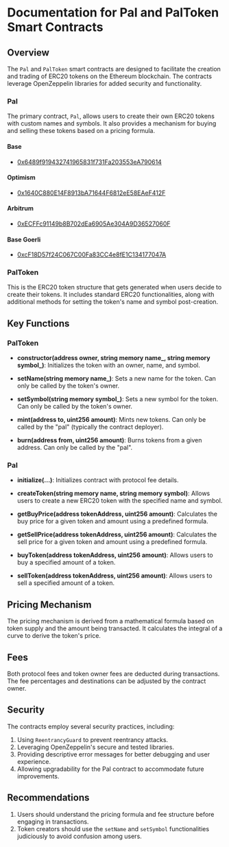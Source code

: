 # Documentation for Pal and PalToken Smart Contracts

## Overview

The `Pal` and `PalToken` smart contracts are designed to facilitate the creation
and trading of ERC20 tokens on the Ethereum blockchain. The contracts leverage
OpenZeppelin libraries for added security and functionality.

### Pal

The primary contract, `Pal`, allows users to create their own ERC20 tokens with
custom names and symbols. It also provides a mechanism for buying and selling
these tokens based on a pricing formula.

#### Base

- [0x6489f919432741965831f731Fa203553eA790614](https://basescan.org/address/0x6489f919432741965831f731Fa203553eA790614)

#### Optimism

- [0x1640C880E14F8913bA71644F6812eE58EAeF412F](https://optimistic.etherscan.io/address/0x1640C880E14F8913bA71644F6812eE58EAeF412F)

#### Arbitrum

- [0xECFFc91149b8B702dEa6905Ae304A9D36527060F](https://arbiscan.io/address/0xECFFc91149b8B702dEa6905Ae304A9D36527060F)

#### Base Goerli

- [0xcF18D57f24C067C00Fa83CC4e8fE1C134177047A](https://goerli.basescan.org/address/0xcF18D57f24C067C00Fa83CC4e8fE1C134177047A)

### PalToken

This is the ERC20 token structure that gets generated when users decide to
create their tokens. It includes standard ERC20 functionalities, along with
additional methods for setting the token's name and symbol post-creation.

## Key Functions

### PalToken

- **constructor(address owner, string memory name_, string memory symbol_)**:
  Initializes the token with an owner, name, and symbol.

- **setName(string memory name_)**: Sets a new name for the token. Can only be
  called by the token's owner.

- **setSymbol(string memory symbol_)**: Sets a new symbol for the token. Can
  only be called by the token's owner.

- **mint(address to, uint256 amount)**: Mints new tokens. Can only be called by
  the "pal" (typically the contract deployer).

- **burn(address from, uint256 amount)**: Burns tokens from a given address. Can
  only be called by the "pal".

### Pal

- **initialize(...)**: Initializes contract with protocol fee details.

- **createToken(string memory name, string memory symbol)**: Allows users to
  create a new ERC20 token with the specified name and symbol.

- **getBuyPrice(address tokenAddress, uint256 amount)**: Calculates the buy
  price for a given token and amount using a predefined formula.

- **getSellPrice(address tokenAddress, uint256 amount)**: Calculates the sell
  price for a given token and amount using a predefined formula.

- **buyToken(address tokenAddress, uint256 amount)**: Allows users to buy a
  specified amount of a token.

- **sellToken(address tokenAddress, uint256 amount)**: Allows users to sell a
  specified amount of a token.

## Pricing Mechanism

The pricing mechanism is derived from a mathematical formula based on token
supply and the amount being transacted. It calculates the integral of a curve to
derive the token's price.

## Fees

Both protocol fees and token owner fees are deducted during transactions. The
fee percentages and destinations can be adjusted by the contract owner.

## Security

The contracts employ several security practices, including:

1. Using `ReentrancyGuard` to prevent reentrancy attacks.
2. Leveraging OpenZeppelin's secure and tested libraries.
3. Providing descriptive error messages for better debugging and user
   experience.
4. Allowing upgradability for the Pal contract to accommodate future
   improvements.

## Recommendations

1. Users should understand the pricing formula and fee structure before engaging
   in transactions.
2. Token creators should use the `setName` and `setSymbol` functionalities
   judiciously to avoid confusion among users.
